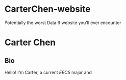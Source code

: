 # CarterChen-website
Potentially the worst Data 6 website you'll ever encounter

# Carter Chen

## Bio

Hello! I'm Carter, a current *EECS* major and 

